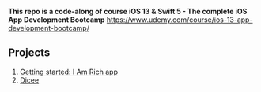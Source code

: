 **This repo is a code-along of course iOS 13 & Swift 5 - The complete iOS App Development Bootcamp**
https://www.udemy.com/course/ios-13-app-development-bootcamp/

## Projects

1. [Getting started: I Am Rich app](https://github.com/LenkaHao/ios-app-bootcamp/tree/master/I%20Am%20Rich)
2. [Dicee](https://github.com/LenkaHao/ios-app-bootcamp/tree/master/Dicee-iOS13)